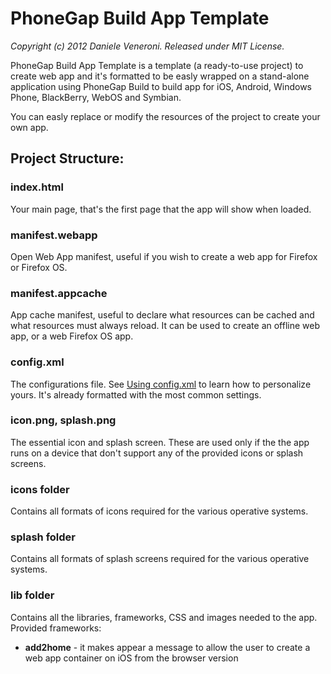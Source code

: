 # PhoneGap Build App Template

_Copyright (c) 2012 Daniele Veneroni. Released under MIT License._

PhoneGap Build App Template is a template (a ready-to-use project) to create web app and it's formatted to be easly wrapped on a stand-alone application using PhoneGap Build to build app for iOS, Android, Windows Phone, BlackBerry, WebOS and Symbian.

You can easly replace or modify the resources of the project to create your own app.

## Project Structure:

### index.html
Your main page, that's the first page that the app will show when loaded.

### manifest.webapp
Open Web App manifest, useful if you wish to create a web app for Firefox or Firefox OS.

### manifest.appcache
App cache manifest, useful to declare what resources can be cached and what resources must always reload. It can be used to create an offline web app, or a web Firefox OS app.

### config.xml
The configurations file. See [Using config.xml](https://build.phonegap.com/docs/config-xml) to learn how to personalize yours. It's already formatted with the most common settings.

### icon.png, splash.png
The essential icon and splash screen. These are used only if the the app runs on a device that don't support any of the provided icons or splash screens.

### icons folder
Contains all formats of icons required for the various operative systems.

### splash folder
Contains all formats of splash screens required for the various operative systems.

### lib folder
Contains all the libraries, frameworks, CSS and images needed to the app. Provided frameworks:
* **add2home** - it makes appear a message to allow the user to create a web app container on iOS from the browser version